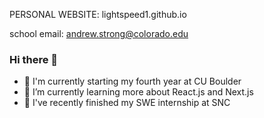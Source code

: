 PERSONAL WEBSITE: lightspeed1.github.io


school email: andrew.strong@colorado.edu

### Hi there 👋

- 🔭 I'm currently starting my fourth year at CU Boulder
- 🌱 I’m currently learning more about React.js and Next.js
- 🏁 I've recently finished my SWE internship at SNC
<!-- - 👯 I’m looking to collaborate on ...
- 🤔 I’m looking for help with ...
- ⚡ Fun fact: ... -->
